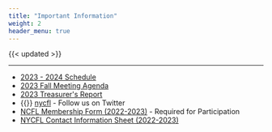 ```yaml
---
title: "Important Information"
weight: 2
header_menu: true
---
```


{{< updated >}}

---

* [2023 - 2024 Schedule](https://docs.google.com/spreadsheets/d/e/2PACX-1vTJOh8WlqWYlYpPWgzZzNWo5HzverGja5KeY4LgvBRObUZjeZUvXlpG2oqwEL5m8WVgqooC7KJp36kg/pubhtml?gid=923006747&single=true)
* [2023 Fall Meeting Agenda](documents/2023-24_moderators_mtg_agenda.pdf)
* [2023 Treasurer's Report](https://nycfl.org/documents/NYCFL_Treasurer_Report_2022-2023_Final.pdf)
* {{<icon class="fa fa-twitter">}} [nycfl](https://twitter.com/nycfl) - Follow us on Twitter
* [NCFL Membership Form (2022-2023)](documents/NCFLMembershipForms.doc) - Required for Participation
* [NYCFL Contact Information Sheet (2022-2023)](documents/nycfldatacard.doc)

